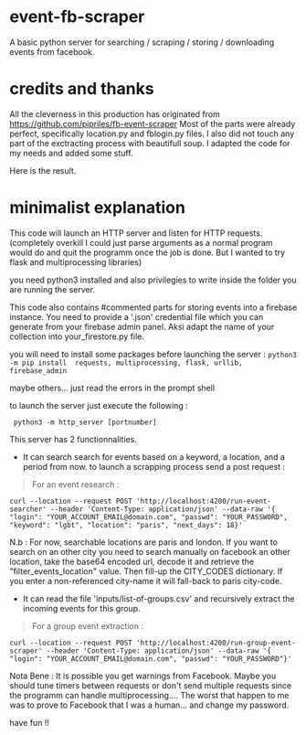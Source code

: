 # event-fb-scraper
A basic python server for searching / scraping / storing / downloading events from facebook.

# credits and thanks
All the cleverness in this production has originated from https://github.com/pipriles/fb-event-scraper
Most of the parts were already perfect, specifically location.py and fblogin.py files.
I also did not touch any part of the exctracting process with beautifull soup.
I adapted the code for my needs and added some stuff.

Here is the result.

# minimalist explanation

This code will launch an HTTP server and listen for HTTP requests.
(completely overkill I could just parse arguments as a normal program would do and quit the programm once the job is done. But I wanted to try flask and multiprocessing libraries)

you need python3 installed and also privilegies to write inside the folder you are running the server.

This code also contains #commented parts for storing events into a firebase instance.
You need to provide a '.json' credential file which you can generate from your firebase admin panel.
Aksi adapt the name of your collection into your_firestore.py file.


you will need to install some packages before launching the server :
``` python3 -m pip install  requests, multiprocessing, flask, urllib, firebase_admin ```

maybe others... just read the errors in the prompt shell

to launch the server just execute the following :

``` python3 -m http_server [portnumber]```

This server has 2 functionnalities.

- It can search search for events based on a keyword, a location, and a period from now.
to launch a scrapping process send a post request :

> For an event research  :

```
curl --location --request POST 'http://localhost:4200/run-event-searcher' --header 'Content-Type: application/json' --data-raw '{ "login": "YOUR_ACCOUNT_EMAIL@domain.com", "passwd": "YOUR_PASSWORD", "keyword": "lgbt", "location": "paris", "next_days": 18}'
```

N.b : For now, searchable locations are paris and london. If you want to search on an other city you need to search manually on facebook an other location, take the base64 encoded url, decode it and retrieve the "filter_events_location" value. Then fill-up the CITY_CODES dictionary. If you enter a non-referenced city-name it will fall-back to paris city-code.

- It can read the file 'inputs/list-of-groups.csv' and recursively extract the incoming events for this group.

> For a group event extraction  :

```
curl --location --request POST 'http://localhost:4200/run-group-event-scraper' --header 'Content-Type: application/json' --data-raw '{ "login": "YOUR_ACCOUNT_EMAIL@domain.com", "passwd": "YOUR_PASSWORD"}'
```

Nota Bene : It is possible you get warnings from Facebook. Maybe you should tune timers between requests or don't send multiple requests since the programm can handle multiprocessing.... The worst that happen to me was to prove to Facebook that I was a human... and change my password.

have fun !!

